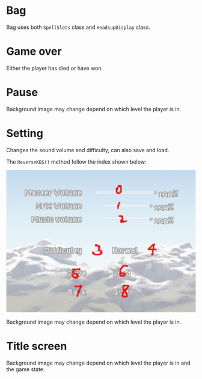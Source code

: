 ﻿


# Bag

Bag uses both `SpellSlots` class and `HeadsupDisplay` class. 

# Game over 

Either the player has died or have won. 

# Pause 

Background image may change depend on which level the player is in. 

# Setting 

Changes the sound volume and difficulty, can also save and load. 

The `ReverseKBS()` method follow the index shown below: 
<p align="center">
	<img src="https://github.com/Amarthgul/HappyDungeonFriends/blob/main/Content/Screencap/settingKeyboardIndex.png" width="512">
</p>

Background image may change depend on which level the player is in. 

# Title screen 

Background image may change depend on which level the player is in and the game state. 

